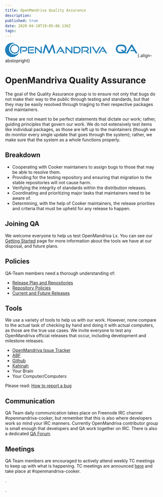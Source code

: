 ```yaml
---
title: OpenMandriva Quality Assurance
description: 
published: true
date: 2020-04-10T19:05:06.136Z
tags: 
---
```


![header-tr-qa.png](/assets/header-tr-qa.png){.align-abstopright}

# OpenMandriva Quality Assurance

The goal of the Quality Assurance group is to ensure not only that bugs do not make their way to the public through testing and standards, but that they may be easily resolved through triaging to their respective packages and maintainers.

These are not meant to be perfect statements that dictate our work; rather, guiding principles that govern our work. We do not extensively test items like individual packages, as those are left up to the maintainers (though we do monitor every single update that goes through the system); rather, we make sure that the system as a whole functions properly. 

## Breakdown
- Cooperating with Cooker maintainers to assign bugs to those that may be able to resolve them.
- Providing for the testing repository and ensuring that migration to the stable repositories will not cause harm.
- Verifying the integrity of standards within the distribution releases.
- Coordinating and prioritizing major tasks that maintainers need to be aware of.
- Determining, with the help of Cooker maintainers, the release priorities and criteria that must be upheld for any release to happen.

## Joining QA
We welcome everyone to help us test OpenMandriva Lx.
You can see our [Getting Started](/dev/qa-getting-started) page for more information about the tools we have at our disposal, and future plans. 

## Policies
QA-Team members need a thorough understanding of:

- [Release Plan and Repositories](/doc/release-plan-and-repositories)
- [Repository Policies](/dev/repository-policies)
- [Current and Future Releases](/releases)

## Tools
We use a variety of tools to help us with our work. However, none compare to the actual task of checking by hand and doing it with actual computers, as those are the true use cases.
We invite everyone to test any OpenMandriva official releases that occur, including development and milestone releases.

- [OpenMandriva Issue Tracker](http://issues.openmandriva.org/)
- [ABF](https://abf.openmandriva.org/projects)
- [Github](https://github.com/OpenMandrivaSoftware)
- [Kahinah](https://kahinah.rxu.tech/)
- Your Brain
- Your Computer/Computers

Please read: [How to report a bug](/doc/howto-report-bug)

## Communication
QA Team daily communication takes place on Freenode IRC channel #openmandriva-cooker, but remember that this is also where developers work so mind your IRC manners.
Currently OpenMandriva contributor group is small enough that developers and QA work together on IRC.
There is also a dedicated [QA Forum](https://forum.openmandriva.org/c/en/qa).

## Meetings
QA Team members are encouraged to actively attend weekly TC meetings to keep up with what is happening.
TC meetings are announced [here](https://forum.openmandriva.org/t/events-and-meetings-calendar/2735) and take place at #openmandriva-cooker. 


.

.

